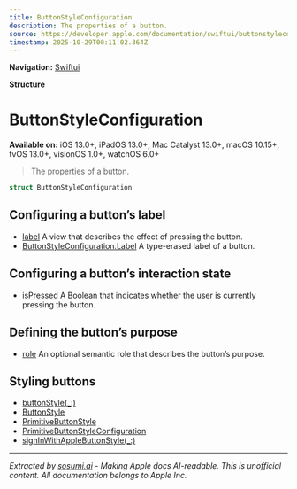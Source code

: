 ```yaml
---
title: ButtonStyleConfiguration
description: The properties of a button.
source: https://developer.apple.com/documentation/swiftui/buttonstyleconfiguration
timestamp: 2025-10-29T00:11:02.364Z
---
```


**Navigation:** [Swiftui](/documentation/swiftui)

**Structure**

# ButtonStyleConfiguration

**Available on:** iOS 13.0+, iPadOS 13.0+, Mac Catalyst 13.0+, macOS 10.15+, tvOS 13.0+, visionOS 1.0+, watchOS 6.0+

> The properties of a button.

```swift
struct ButtonStyleConfiguration
```

## Configuring a button’s label

- [label](/documentation/swiftui/buttonstyleconfiguration/label-swift.property) A view that describes the effect of pressing the button.
- [ButtonStyleConfiguration.Label](/documentation/swiftui/buttonstyleconfiguration/label-swift.struct) A type-erased label of a button.

## Configuring a button’s interaction state

- [isPressed](/documentation/swiftui/buttonstyleconfiguration/ispressed) A Boolean that indicates whether the user is currently pressing the button.

## Defining the button’s purpose

- [role](/documentation/swiftui/buttonstyleconfiguration/role) An optional semantic role that describes the button’s purpose.

## Styling buttons

- [buttonStyle(_:)](/documentation/swiftui/view/buttonstyle(_:))
- [ButtonStyle](/documentation/swiftui/buttonstyle)
- [PrimitiveButtonStyle](/documentation/swiftui/primitivebuttonstyle)
- [PrimitiveButtonStyleConfiguration](/documentation/swiftui/primitivebuttonstyleconfiguration)
- [signInWithAppleButtonStyle(_:)](/documentation/swiftui/view/signinwithapplebuttonstyle(_:))

---

*Extracted by [sosumi.ai](https://sosumi.ai) - Making Apple docs AI-readable.*
*This is unofficial content. All documentation belongs to Apple Inc.*
